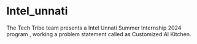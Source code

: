 # Intel_unnati
The Tech Tribe team presents a Intel Unnati Summer Internship 2024 program , working a problem statement called as Customized AI Kitchen.
